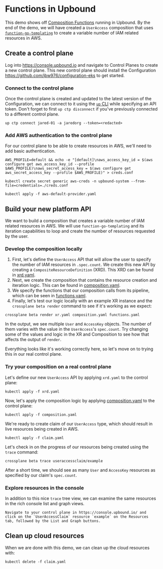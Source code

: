 # Functions in Upbound

This demo shows off [Composition
Functions](https://docs.crossplane.io/latest/concepts/composition-functions/)
running in Upbound. By the end of the demo, we will have created a `UserAccess`
composition that uses
[`function-go-templating`](https://github.com/upbound/function-go-templating) to
create a variable number of IAM related resources in AWS.

## Create a control plane

Log into https://console.upbound.io and navigate to Control Planes to create a
new control plane.  This new control plane should install the Configuration
https://github.com/jbw976/configuration-eks to get started.

### Connect to the control plane

Once the control plane is created and updated to the latest version of the
Configuration, we can connect to it using the [`up`
CLI](https://github.com/upbound/up) while specifying an API token. Don't forget
to first `up ctp disconnect` if you've previously connected to a different
control plane.

```
up ctp connect jared-01 -a jaredorg --token=<redacted>
```

### Add AWS authentication to the control plane

For our control plane to be able to create resources in AWS, we'll need to add
basic authentication.

```
AWS_PROFILE=default && echo -e "[default]\naws_access_key_id = $(aws configure get aws_access_key_id --profile $AWS_PROFILE)\naws_secret_access_key = $(aws configure get aws_secret_access_key --profile $AWS_PROFILE)" > creds.conf

kubectl create secret generic aws-creds -n upbound-system --from-file=credentials=./creds.conf

kubectl apply -f aws-default-provider.yaml
```

## Build your new platform API

We want to build a composition that creates a variable number of IAM related
resources in AWS. We will use `function-go-templating` and its iteration
capabilities to loop and create the number of resources requested by the user.

### Develop the composition locally

1. First, let's define the `UserAccess` API that will allow the user to specify
the number of IAM resources in `.spec.count`. We create this new API by creating
a `CompositeResourceDefinition` (XRD). This XRD can be found in
[xrd.yaml](./xrd.yaml).
1. Next, we create the composition that contains the resource creation and
iteration logic. This can be found in [composition.yaml](./composition.yaml).
1. We specify the functions that our composition calls from its pipeline, which
   can be seen in [functions.yaml](./functions.yaml).
1. Finally, let's test our logic locally with an example XR instance and the
`crossplane beta render` command to see if it's working as we expect:

```
crossplane beta render xr.yaml composition.yaml functions.yaml
```

In the output, we see multiple `User` and `AccessKey` objects. The number of
them varies with the value in the `UserAccess`'s `spec.count`. Try changing some
of the values and logic in the XR and Composition to see how that affects the
output of `render`.

Everything looks like it's working correctly here, so let's move on to trying
this in our real control plane.

### Try your composition on a real control plane

Let's define our new `UserAccess` API by applying `xrd.yaml` to the control
plane:

```
kubectl apply -f xrd.yaml
```

Now, let's apply the composition logic by applying
[composition.yaml](./composition.yaml) to the control plane:

```
kubectl apply -f composition.yaml
```

We're ready to create claim of our `UserAccess` type, which should result in
live resources being created in AWS.

```
kubectl apply -f claim.yaml
```

Let's check in on the progress of our resources being created using the `trace`
command:

```
crossplane beta trace useraccessclaim/example
```

After a short time, we should see as many `User` and `AccessKey` resources as
specified by our claim's `spec.count`.

### Explore resources in the console

In addition to this nice `trace` tree view, we can examine the same resources in
the rich console list and graph views.

```
Navigate to your control plane in https://console.upbound.io/ and click on the `UserAccessClaim` resource `example` on the Resources tab, followed by the List and Graph buttons.
```

## Clean up cloud resources

When we are done with this demo, we can clean up the cloud resources with:

```
kubectl delete -f claim.yaml
```